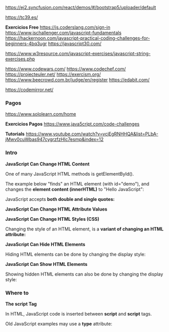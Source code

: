 https://ej2.syncfusion.com/react/demos/#/bootstrap5/uploader/default

https://tc39.es/

__Exercicios Free__
https://js.coderslang.com/sign-in
https://www.jschallenger.com/javascript-fundamentals
https://hackernoon.com/javascript-practical-coding-challenges-for-beginners-4bq3ugr
https://javascript30.com/

https://www.w3resource.com/javascript-exercises/javascript-string-exercises.php

https://www.codewars.com/
https://www.codechef.com/
https://projecteuler.net/
https://exercism.org/
https://www.beecrowd.com.br/judge/en/register
https://edabit.com/

https://codemirror.net/

<!-- JavaScript Debugger -->


<!-- '.\Exercicios\6000exercises\objects\exercise0001.js' -->


### Pagos

https://www.sololearn.com/home

<!-- https://javascript.info/number -->

<!-- https://www.adaptedmind.com/Math-Worksheets.html?campaignId=16097117425&gclid=EAIaIQobChMI2vSUiKXa-QIVkUPTCh04awcQEAEYASAAEgKmt_D_BwE#gl -->



__Exercicios Pagos__
https://www.java5cript.com/code-challenges

__Tutorials__
https://www.youtube.com/watch?v=vcjEgRNHHQA&list=PLbA-jMwv0cuWbas947cygrzfzHIc7esmp&index=12


### Intro

__JavaScript Can Change **HTML Content**__

One of many JavaScript HTML methods is getElementById().

The example below "finds" an HTML element (with id="demo"), and changes the **element content (innerHTML)** to "Hello JavaScript":

JavaScript accepts **both double and single quotes:**

__JavaScript Can Change HTML Attribute Values__

__JavaScript Can Change HTML Styles (CSS)__

Changing the style of an HTML element, is a **variant of changing an HTML attribute:**

__JavaScript Can Hide HTML Elements__

Hiding HTML elements can be done by changing the display style:

__JavaScript Can Show HTML Elements__

Showing hidden HTML elements can also be done by changing the display style:


### Where to

__The **script** Tag__

In HTML, JavaScript code is inserted between **script** and **script** tags.

Old JavaScript examples may use a **type** attribute: __<script type="text/javascript">__.
The type attribute is not required. JavaScript is the default scripting language in HTML.


__JavaScript Functions and Events__

A JavaScript function is a block of JavaScript code, that can be executed when "called" for.

For example, a function can be called when an event occurs, like when the user clicks a button.

You will learn much more about functions and events in later chapters.



__JavaScript in <head> or <body>__

You can place **any number of scripts** in an HTML document.

Scripts can be placed in the <body>, or in the <head> section of an HTML page, or in both.


__JavaScript in <head>__

In this example, a JavaScript function is placed in the <head> section of an HTML page.

The function is invoked (called) when a button is clicked:


__JavaScript in <body>__

In this example, a JavaScript function is placed in the <body> section of an HTML page.

The function is invoked (called) when a button is clicked:

Placing scripts at the bottom of the <body> element improves the display speed, because **script interpretation slows down the display**.


__External JavaScript__

Scripts can also be placed in external files:

External scripts are practical when the same code is used **in many different web pages**.

JavaScript files have the file extension .js.

To use an external script, put the name of the script file in the src (source) attribute of a <script> tag:


You can place an external script reference in <head> or <body> as you like.

The script **will behave as if it was located exactly where** the <script> tag is located.

External scripts cannot contain <script> tags.



__External JavaScript Advantages__

Placing scripts in external files has some advantages:

    It separates HTML and code
    It makes HTML and JavaScript easier to read and maintain
    Cached JavaScript files can speed up page loads


To add several script files to one page  - use several script tags:

    <script src="myScript1.js"></script>
    <script src="myScript2.js"></script> 



__External References__

An external script can be referenced in 3 different ways

    with a full URL (a full web address)
    with a file path (like /js/)
    without any path


This example uses a **full URL** to link to myScript.js:

     <script src="https://www.w3schools.com/js/myScript.js"></script>

This example uses a file path to link to myScript.js:

     <script src="/js/myScript.js"></script> 

This example uses no path to link to myScript.js

     <script src="myScript.js"></script> 







Solicitar com antecedencias

  cartar, video

comunicar o nem.




1. adverbios de tempo
   1. agora
   2. ainda
   3. amanha
   4. antes
   5. depois
   6. antigamente
   7. breve
   8. cedo
   9. durante
   10. hoje
   11. ja
   12. jamais
   13. logo
   14. nunca
   15. ontem
   16. sempre
2. adverbios de modo
   1. assim
   2. bem
   3. como
   4. debalde
   5. depressa
   6. devagar
   7. mal
   8. maior
   9. pior
   10. muitos
   11. outros
   12. terminados
   13. em-mente
3. adverbios de lugar
   1. abaixo
   2. acima
   3. acola
   4. ai
   5. alem
   6. aonde
   7. ca
   8. em baixo
   9. de baixo
   10. de frente
   11. junto
   12. la
   13. onde
   14. perto
   15. dentro
   16. perto
   17. aquem
4. adverbios de intensidade
   1. bastante
   2. demasiado
   3. mais
   4. menos
   5. quase
5. adverbios de afiramacao
   1. sim
   2. certamente
   3. concerteza
   4. tambem
   5. realmente
6. adverbios de negacao
   1. jamais
   2. nao
   3. nunca
7. adverbios de inclusao
   1. unicamente
   2. salvo
   3. senao
   4. so
   5. apenas
   6. exclusivamente
   7. somente
8. adverbios de duvida
   1. acaso
   2. porventura
   3. possivelmente
   4. talves
   5. provavelmente


